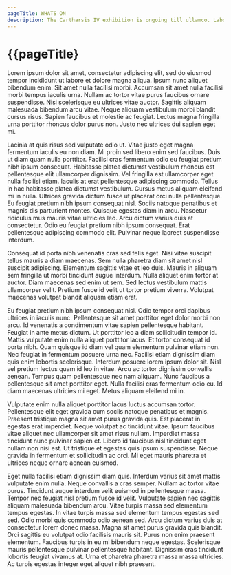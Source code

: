 ```yaml
---
pageTitle: WHATS ON
description: The Cartharsis IV exhibition is ongoing till ullamco. Laboris nisi ut aliquip ex ea commodo ….
---
```


# {{pageTitle}

Lorem ipsum dolor sit amet, consectetur adipiscing elit, sed do eiusmod tempor incididunt ut labore et dolore magna aliqua. Ipsum nunc aliquet bibendum enim. Sit amet nulla facilisi morbi. Accumsan sit amet nulla facilisi morbi tempus iaculis urna. Nullam ac tortor vitae purus faucibus ornare suspendisse. Nisi scelerisque eu ultrices vitae auctor. Sagittis aliquam malesuada bibendum arcu vitae. Neque aliquam vestibulum morbi blandit cursus risus. Sapien faucibus et molestie ac feugiat. Lectus magna fringilla urna porttitor rhoncus dolor purus non. Justo nec ultrices dui sapien eget mi.

Lacinia at quis risus sed vulputate odio ut. Vitae justo eget magna fermentum iaculis eu non diam. Mi proin sed libero enim sed faucibus. Duis ut diam quam nulla porttitor. Facilisi cras fermentum odio eu feugiat pretium nibh ipsum consequat. Habitasse platea dictumst vestibulum rhoncus est pellentesque elit ullamcorper dignissim. Vel fringilla est ullamcorper eget nulla facilisi etiam. Iaculis at erat pellentesque adipiscing commodo. Tellus in hac habitasse platea dictumst vestibulum. Cursus metus aliquam eleifend mi in nulla. Ultrices gravida dictum fusce ut placerat orci nulla pellentesque. Eu feugiat pretium nibh ipsum consequat nisl. Sociis natoque penatibus et magnis dis parturient montes. Quisque egestas diam in arcu. Nascetur ridiculus mus mauris vitae ultricies leo. Arcu dictum varius duis at consectetur. Odio eu feugiat pretium nibh ipsum consequat. Erat pellentesque adipiscing commodo elit. Pulvinar neque laoreet suspendisse interdum.

Consequat id porta nibh venenatis cras sed felis eget. Nisi vitae suscipit tellus mauris a diam maecenas. Sem nulla pharetra diam sit amet nisl suscipit adipiscing. Elementum sagittis vitae et leo duis. Mauris in aliquam sem fringilla ut morbi tincidunt augue interdum. Nulla aliquet enim tortor at auctor. Diam maecenas sed enim ut sem. Sed lectus vestibulum mattis ullamcorper velit. Pretium fusce id velit ut tortor pretium viverra. Volutpat maecenas volutpat blandit aliquam etiam erat.

Eu feugiat pretium nibh ipsum consequat nisl. Odio tempor orci dapibus ultrices in iaculis nunc. Pellentesque sit amet porttitor eget dolor morbi non arcu. Id venenatis a condimentum vitae sapien pellentesque habitant. Feugiat in ante metus dictum. Ut porttitor leo a diam sollicitudin tempor id. Mattis vulputate enim nulla aliquet porttitor lacus. Et tortor consequat id porta nibh. Quam quisque id diam vel quam elementum pulvinar etiam non. Nec feugiat in fermentum posuere urna nec. Facilisi etiam dignissim diam quis enim lobortis scelerisque. Interdum posuere lorem ipsum dolor sit. Nisl vel pretium lectus quam id leo in vitae. Arcu ac tortor dignissim convallis aenean. Tempus quam pellentesque nec nam aliquam. Nunc faucibus a pellentesque sit amet porttitor eget. Nulla facilisi cras fermentum odio eu. Id diam maecenas ultricies mi eget. Metus aliquam eleifend mi in.

Vulputate enim nulla aliquet porttitor lacus luctus accumsan tortor. Pellentesque elit eget gravida cum sociis natoque penatibus et magnis. Praesent tristique magna sit amet purus gravida quis. Est placerat in egestas erat imperdiet. Neque volutpat ac tincidunt vitae. Ipsum faucibus vitae aliquet nec ullamcorper sit amet risus nullam. Imperdiet massa tincidunt nunc pulvinar sapien et. Libero id faucibus nisl tincidunt eget nullam non nisi est. Ut tristique et egestas quis ipsum suspendisse. Neque gravida in fermentum et sollicitudin ac orci. Mi eget mauris pharetra et ultrices neque ornare aenean euismod.

Eget nulla facilisi etiam dignissim diam quis. Interdum varius sit amet mattis vulputate enim nulla. Neque convallis a cras semper. Nullam ac tortor vitae purus. Tincidunt augue interdum velit euismod in pellentesque massa. Tempor nec feugiat nisl pretium fusce id velit. Vulputate sapien nec sagittis aliquam malesuada bibendum arcu. Vitae turpis massa sed elementum tempus egestas. In vitae turpis massa sed elementum tempus egestas sed sed. Odio morbi quis commodo odio aenean sed. Arcu dictum varius duis at consectetur lorem donec massa. Magna sit amet purus gravida quis blandit. Orci sagittis eu volutpat odio facilisis mauris sit. Purus non enim praesent elementum. Faucibus turpis in eu mi bibendum neque egestas. Scelerisque mauris pellentesque pulvinar pellentesque habitant. Dignissim cras tincidunt lobortis feugiat vivamus at. Urna et pharetra pharetra massa massa ultricies. Ac turpis egestas integer eget aliquet nibh praesent.
